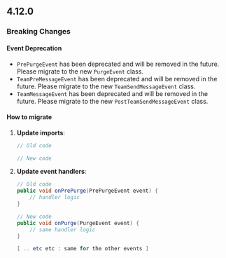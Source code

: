 ## 4.12.0

### Breaking Changes

#### Event Deprecation

* `PrePurgeEvent` has been deprecated and will be removed in the future. Please migrate to the new `PurgeEvent` class.
* `TeamPreMessageEvent` has been deprecated and will be removed in the future. Please migrate to the new
  `TeamSendMessageEvent` class.
* `TeamMessageEvent` has been deprecated and will be removed in the future. Please migrate to the new
  `PostTeamSendMessageEvent` class.

#### How to migrate

1. **Update imports**:
   ```java
   // Old code
   
   // New code

   ```

2. **Update event handlers**:
   ```java
   // Old code
   public void onPrePurge(PrePurgeEvent event) {
       // handler logic
   }
   
   // New code
   public void onPurge(PurgeEvent event) {
       // same handler logic
   }
   
   [ .. etc etc : same for the other events ]
   ```
